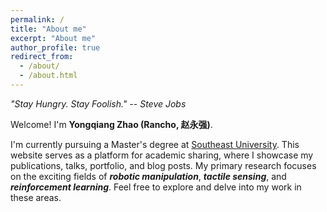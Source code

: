 ```yaml
---
permalink: /
title: "About me"
excerpt: "About me"
author_profile: true
redirect_from: 
  - /about/
  - /about.html
---
```


*"Stay Hungry. Stay Foolish." -- Steve Jobs*

Welcome! I'm **Yongqiang Zhao (Rancho, 赵永强)**. 

I'm currently pursuing a Master's degree at [Southeast University](https://www.seu.edu.cn/). This website serves as a platform for academic sharing, where I showcase my publications, talks, portfolio, and blog posts. My primary research focuses on the exciting fields of ***robotic manipulation***, ***tactile sensing***, and ***reinforcement learning***. Feel free to explore and delve into my work in these areas.
